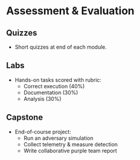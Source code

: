 # Assessment & Evaluation

## Quizzes
- Short quizzes at end of each module.  

## Labs
- Hands-on tasks scored with rubric:  
  - Correct execution (40%)  
  - Documentation (30%)  
  - Analysis (30%)  

## Capstone
- End-of-course project:  
  - Run an adversary simulation  
  - Collect telemetry & measure detection  
  - Write collaborative purple team report  

